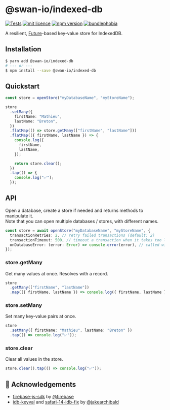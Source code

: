 # @swan-io/indexed-db

[![Tests](https://github.com/swan-io/indexed-db/actions/workflows/tests.yml/badge.svg)](https://github.com/swan-io/indexed-db/actions/workflows/tests.yml)
[![mit licence](https://img.shields.io/dub/l/vibe-d.svg)](https://github.com/swan-io/indexed-db/blob/main/LICENSE)
[![npm version](https://img.shields.io/npm/v/@swan-io/indexed-db)](https://www.npmjs.org/package/@swan-io/indexed-db)
[![bundlephobia](https://img.shields.io/bundlephobia/minzip/@swan-io/indexed-db&label=size)](https://bundlephobia.com/result?p=@swan-io/indexed-db)

A resilient, [Future](https://swan-io.github.io/boxed/future)-based key-value store for IndexedDB.

## Installation

```sh
$ yarn add @swan-io/indexed-db
# --- or ---
$ npm install --save @swan-io/indexed-db
```

## Quickstart

```ts
const store = openStore("myDatabaseName", "myStoreName");

store
  .setMany({
    firstName: "Mathieu",
    lastName: "Breton",
  })
  .flatMap(() => store.getMany(["firstName", "lastName"]))
  .flatMap(({ firstName, lastName }) => {
    console.log({
      firstName,
      lastName,
    });

    return store.clear();
  })
  .tap(() => {
    console.log("✅");
  });
```

## API

Open a database, create a store if needed and returns methods to manipulate it.<br/>
Note that you can open multiple databases / stores, with different names.

```ts
const store = await openStore("myDatabaseName", "myStoreName", {
  transactionRetries: 2, // retry failed transactions (default: 2)
  transactionTimeout: 500, // timeout a transaction when it takes too long (default: 500ms)
  onDatabaseError: (error: Error) => console.error(error), // called with idb errors (default: noop)
});
```

### store.getMany

Get many values at once. Resolves with a record.

```ts
store
  .getMany(["firstName", "lastName"])
  .map(({ firstName, lastName }) => console.log({ firstName, lastName }));
```

### store.setMany

Set many key-value pairs at once.

```ts
store
  .setMany({ firstName: "Mathieu", lastName: "Breton" })
  .tap(() => console.log("✅"));
```

### store.clear

Clear all values in the store.

```ts
store.clear().tap(() => console.log("✅"));
```

## 🙌 Acknowledgements

- [firebase-js-sdk](https://github.com/firebase/firebase-js-sdk) by [@firebase](https://github.com/firebase)
- [idb-keyval](https://github.com/jakearchibald/idb-keyval) and [safari-14-idb-fix](https://github.com/jakearchibald/safari-14-idb-fix) by [@jakearchibald](https://github.com/jakearchibald)

